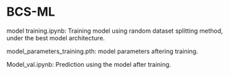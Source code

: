 # BCS-ML
model training.ipynb: Training model using random dataset splitting method, under the best model architecture.

model_parameters_training.pth: model parameters aftering training.
 
Model_val.ipynb: Prediction using the model after training.
